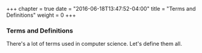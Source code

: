 +++
chapter = true
date = "2016-06-18T13:47:52-04:00"
title = "Terms and Definitions"
weight = 0
+++
### Terms and Definitions
There's a lot of terms used in computer science. Let's define them all.
